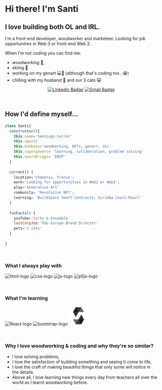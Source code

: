 # Hi there! I'm Santi 
## I love building both OL and IRL.

<p>
I'm a front-end developer, woodworker and marketeer. Looking for job opportunities in Web 3 or front-end Web 2.
</p>

When I'm not coding you can find me:
- woodworking :construction_worker:, 
- skiing :ski: 
- working on my genart 💻:art: (although that's coding too...:grin:)
- chilling with my husband :two_men_holding_hands: and our 3 cats :smiley_cat:


<div align="center">

  [![Linkedin Badge](https://img.shields.io/badge/-SantiCarral-blue?style=flat-square&logo=Linkedin&logoColor=white&link=https://www.linkedin.com/in/santiago-carral-a2643424/)](https://www.linkedin.com/in/santiago-carral-a2643424/)
  [![Gmail Badge](https://img.shields.io/badge/-santi@unlockyourcraft.net-c14438?style=flat-square&logo=Gmail&logoColor=white&link=mailto:santi@unlockyourcraft.net)](santi@unlockyourcraft.net)
</div>
<br>

## How I'd define myself...

 ```js
 class Santi{
   constructor(){
     this.name='Santiago Carral'
     this.age=33
     this.hobbies='woodworking, NFTs, genart, ski'
     this.superpowers= 'learning, collaboration, problem solving'
     this.myersBriggs= 'ENFP'
   }

   current() {
     location='Chamonix, France';
     work='Looking for opportunities in Web2 or Web3';
     play='Generative Art'
     community= 'Revolucion NFT';
     learning= 'Buildspace Smart Contracts, Scrimba Learn React'
   }

   funFacts() {
     youTube='Corte & Ensamble'
     lastCorpJob:'P&G Europe Brand Director'
     pets='3 cats'
   }
     
 }
 ```
 
<br>

### What I always play with
<p> 
  <img src="https://www.vectorlogo.zone/logos/w3_html5/w3_html5-icon.svg" alt="html-logo">
  <img src="https://www.vectorlogo.zone/logos/w3_css/w3_css-icon.svg" alt="css-logo">
  <img src="https://www.vectorlogo.zone/logos/javascript/javascript-icon.svg" alt="js-logo">
  <img src="https://hello.p5js.org/assets/p5-sq-reverse.svg" alt="p5js-logo" height="64">
</p>

<br>

### What I'm learning
<p>
  <img src="https://www.vectorlogo.zone/logos/reactjs/reactjs-icon.svg" alt="React-logo">
  <img src="https://www.vectorlogo.zone/logos/getbootstrap/getbootstrap-icon.svg" alt="bootstrap-logo">
  <img src="https://github.com/vscode-icons/vscode-icons/blob/5628062179754442985d4a4e047501adaaf9491f/icons/file_type_light_solidity.svg" alt="solidity-logo" width="64">
</p>
<br>


### Why I love woodworking & coding and why they're so similar?
- I love solving problems, 
- I love the satisfaction of building something and seeing it come to life, 
- I love the craft of making beautiful things that only some will notice in the details. 
- Above all, I love learning new things every day from teachers all over the world as I learnt woodworking before.

